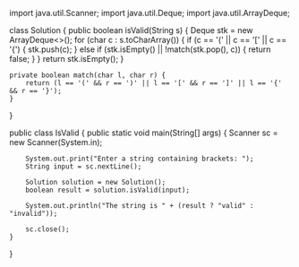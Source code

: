 import java.util.Scanner;
import java.util.Deque;
import java.util.ArrayDeque;

class Solution {
    public boolean isValid(String s) {
        Deque<Character> stk = new ArrayDeque<>();
        for (char c : s.toCharArray()) {
            if (c == '(' || c == '[' || c == '{') {
                stk.push(c);
            } else if (stk.isEmpty() || !match(stk.pop(), c)) {
                return false;
            }
        }
        return stk.isEmpty();
    }

    private boolean match(char l, char r) {
        return (l == '(' && r == ')' || l == '[' && r == ']' || l == '{' && r == '}');
    }
}

public class IsValid {
    public static void main(String[] args) {
        Scanner sc = new Scanner(System.in);

        System.out.print("Enter a string containing brackets: ");
        String input = sc.nextLine();

        Solution solution = new Solution();
        boolean result = solution.isValid(input);

        System.out.println("The string is " + (result ? "valid" : "invalid"));

        sc.close();
    }
}
